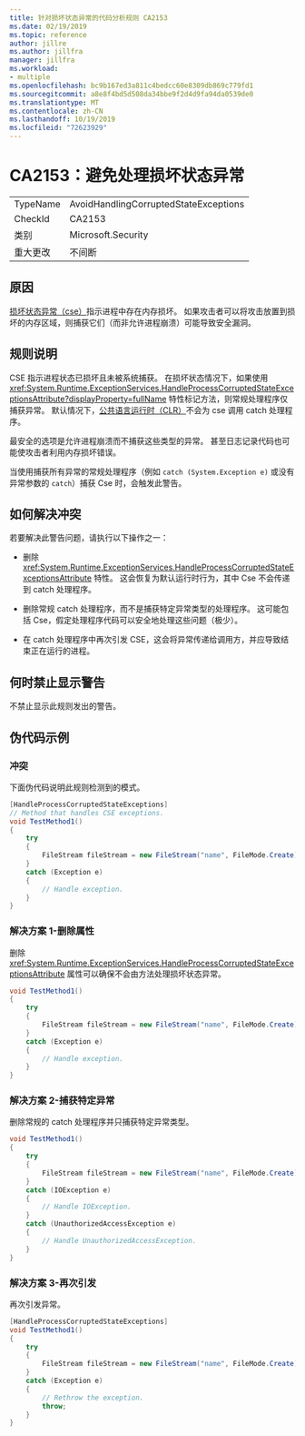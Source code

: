```yaml
---
title: 针对损坏状态异常的代码分析规则 CA2153
ms.date: 02/19/2019
ms.topic: reference
author: jillre
ms.author: jillfra
manager: jillfra
ms.workload:
- multiple
ms.openlocfilehash: bc9b167ed3a811c4bedcc60e8309db869c779fd1
ms.sourcegitcommit: a8e8f4bd5d508da34bbe9f2d4d9fa94da0539de0
ms.translationtype: MT
ms.contentlocale: zh-CN
ms.lasthandoff: 10/19/2019
ms.locfileid: "72623929"
---
```

# <a name="ca2153-avoid-handling-corrupted-state-exceptions"></a>CA2153：避免处理损坏状态异常

|||
|-|-|
|TypeName|AvoidHandlingCorruptedStateExceptions|
|CheckId|CA2153|
|类别|Microsoft.Security|
|重大更改|不间断|

## <a name="cause"></a>原因

[损坏状态异常（cse）](https://msdn.microsoft.com/magazine/dd419661.aspx)指示进程中存在内存损坏。 如果攻击者可以将攻击放置到损坏的内存区域，则捕获它们（而非允许进程崩溃）可能导致安全漏洞。

## <a name="rule-description"></a>规则说明

CSE 指示进程状态已损坏且未被系统捕获。 在损坏状态情况下，如果使用 <xref:System.Runtime.ExceptionServices.HandleProcessCorruptedStateExceptionsAttribute?displayProperty=fullName> 特性标记方法，则常规处理程序仅捕获异常。 默认情况下，[公共语言运行时（CLR）](/dotnet/standard/clr)不会为 cse 调用 catch 处理程序。

最安全的选项是允许进程崩溃而不捕获这些类型的异常。 甚至日志记录代码也可能使攻击者利用内存损坏错误。

当使用捕获所有异常的常规处理程序（例如 `catch (System.Exception e)` 或没有异常参数的 `catch`）捕获 Cse 时，会触发此警告。

## <a name="how-to-fix-violations"></a>如何解决冲突

若要解决此警告问题，请执行以下操作之一：

- 删除 <xref:System.Runtime.ExceptionServices.HandleProcessCorruptedStateExceptionsAttribute> 特性。 这会恢复为默认运行时行为，其中 Cse 不会传递到 catch 处理程序。

- 删除常规 catch 处理程序，而不是捕获特定异常类型的处理程序。 这可能包括 Cse，假定处理程序代码可以安全地处理这些问题（极少）。

- 在 catch 处理程序中再次引发 CSE，这会将异常传递给调用方，并应导致结束正在运行的进程。

## <a name="when-to-suppress-warnings"></a>何时禁止显示警告

不禁止显示此规则发出的警告。

## <a name="pseudo-code-example"></a>伪代码示例

### <a name="violation"></a>冲突

下面伪代码说明此规则检测到的模式。

```csharp
[HandleProcessCorruptedStateExceptions]
// Method that handles CSE exceptions.
void TestMethod1()
{
    try
    {
        FileStream fileStream = new FileStream("name", FileMode.Create);
    }
    catch (Exception e)
    {
        // Handle exception.
    }
}
```

### <a name="solution-1---remove-the-attribute"></a>解决方案 1-删除属性

删除 <xref:System.Runtime.ExceptionServices.HandleProcessCorruptedStateExceptionsAttribute> 属性可以确保不会由方法处理损坏状态异常。

```csharp
void TestMethod1()
{
    try
    {
        FileStream fileStream = new FileStream("name", FileMode.Create);
    }
    catch (Exception e)
    {
        // Handle exception.
    }
}
```

### <a name="solution-2---catch-specific-exceptions"></a>解决方案 2-捕获特定异常

删除常规的 catch 处理程序并只捕获特定异常类型。

```csharp
void TestMethod1()
{
    try
    {
        FileStream fileStream = new FileStream("name", FileMode.Create);
    }
    catch (IOException e)
    {
        // Handle IOException.
    }
    catch (UnauthorizedAccessException e)
    {
        // Handle UnauthorizedAccessException.
    }
}
```

### <a name="solution-3---rethrow"></a>解决方案 3-再次引发

再次引发异常。

```csharp
[HandleProcessCorruptedStateExceptions]
void TestMethod1()
{
    try
    {
        FileStream fileStream = new FileStream("name", FileMode.Create);
    }
    catch (Exception e)
    {
        // Rethrow the exception.
        throw;
    }
}
```
